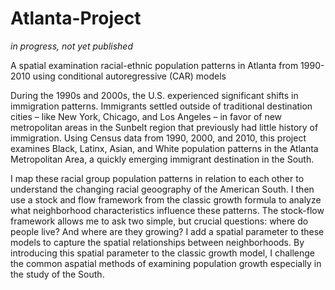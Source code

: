 # Atlanta-Project
*in progress, not yet published*

A spatial examination racial-ethnic population patterns in Atlanta from 1990-2010 using conditional autoregressive (CAR) models

During the 1990s and 2000s, the U.S. experienced significant shifts in immigration patterns. Immigrants settled outside of traditional destination cities – like New York, Chicago, and Los Angeles – in favor of new metropolitan areas in the Sunbelt region that previously had little history of immigration. Using Census data from 1990, 2000, and 2010, this project examines Black, Latinx, Asian, and White population patterns in the Atlanta Metropolitan Area, a quickly emerging immigrant destination in the South. 

I map these racial group population patterns in relation to each other to understand the changing racial geoography of the American South. I then use a stock and flow framework from the classic growth formula to analyze what neighborhood characteristics influence these patterns. The stock-flow framework allows me to ask two simple, but crucial questions: where do people live? And where are they growing? I add a spatial parameter to these models to capture the spatial relationships between neighborhoods. By introducing this spatial parameter to the classic growth model, I challenge the common aspatial methods of examining population growth especially in the study of the South.
